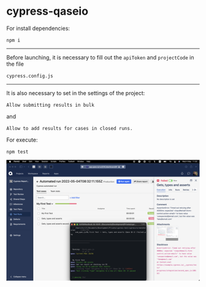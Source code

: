 # cypress-qaseio

For install dependencies:
```
npm i
```
---
Before launching, it is necessary to fill out the `apiToken` and `projectCode` in the file
```
cypress.config.js
```

---
It is also necessary to set in the settings of the project:
```
Allow submitting results in bulk
```
and
```
Allow to add results for cases in closed runs.
```
For execute:
```
npm test
```

<p align="center">
  <img src="./screenshot.png">
</p>
